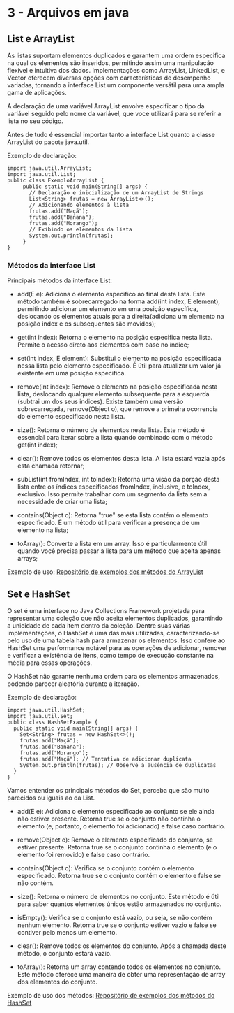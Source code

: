# 3 - Arquivos em java

## List e ArrayList

As listas suportam elementos duplicados e garantem uma ordem especifica na qual os elementos são inseridos, permitindo assim uma manipulação flexível e intuitiva dos dados.
Implementações como ArrayList, LinkedList, e Vector oferecem diversas opções com características de desempenho variadas, tornando a interface List um componente versátil para uma ampla gama de aplicações.

A declaração de uma variável ArrayList envolve especificar o tipo da variável seguido pelo nome da variável, que voce utilizará para se referir a lista no seu código.

Antes de tudo é essencial importar tanto a interface List quanto a classe ArrayList do pacote java.util.

Exemplo de declaração:

    import java.util.ArrayList;
    import java.util.List;
    public class ExemploArrayList {
	     public static void main(String[] args) {
	       // Declaração e inicialização de um ArrayList de Strings
	       List<String> frutas = new ArrayList<>();
	       // Adicionando elementos à lista
	       frutas.add("Maçã");
	       frutas.add("Banana");
	       frutas.add("Morango");
	       // Exibindo os elementos da lista
	       System.out.println(frutas);
	     }
    }

### Métodos da interface List

Principais métodos da interface List:

- add(E e): Adiciona o elemento especifico ao final desta lista. Este método também é sobrecarregado na forma add(int index, E element), permitindo adicionar um elemento em uma posição específica, deslocando os elementos atuais para a direita(adiciona um elemento na posição index e os subsequentes são movidos);

- get(int index): Retorna o elemento na posição especifica nesta lista. Permite o acesso direto aos elementos com base no índice;

- set(int index, E element): Substitui o elemento na posição especificada nessa lista pelo elemento especificado. É útil para atualizar um valor já existente em uma posição especifica.

- remove(int index): Remove o elemento na posição especificada nesta lista, deslocando qualquer elemento subsequente para a esquerda (subtrai um dos seus indices). Existe também uma versão sobrecarregada, remove(Object o), que remove a primeira ocorrencia do elemento especificado nesta lista.

- size(): Retorna o número de elementos nesta lista. Este método é essencial para iterar sobre a lista quando combinado com o método get(int index);

- clear(): Remove todos os elementos desta lista. A lista estará vazia após esta chamada retornar;

- subList(int fromIndex, int toIndex): Retorna uma visão da porção desta lista entre os índices especificados fromIndex, inclusive, e toIndex, exclusivo. Isso permite trabalhar com um segmento da lista sem a necessidade de criar uma lista;

- contains(Object o): Retorna "true" se esta lista contém o elemento especificado. É um método útil para verificar a presença de um elemento na lista;

- toArray(): Converte a lista em um array. Isso é particularmente útil quando você precisa passar a lista para um método que aceita apenas arrays;

Exemplo de uso: [Repositório de exemplos dos métodos do ArrayList](https://github.com/euhenriquegheno/ADS-Fiap/tree/main/FASE%206%20-%20MODEL/ListArrayList)

## Set e HashSet

O set é uma interface no Java Collections Framework projetada para representar uma coleção que não aceita elementos duplicados, garantindo a unicidade de cada item dentro da coleção. Dentre suas várias implementações, o HashSet é uma das mais utilizadas, caracterizando-se pelo uso de uma tabela hash para armazenar os elementos. Isso confere ao HashSet uma performance notável para as operações de adicionar, remover e verificar a existência de itens, como tempo de execução constante na média para essas operações.

O HashSet não garante nenhuma ordem para os elementos armazenados, podendo parecer aleatória durante a iteração.

Exemplo de declaração:

    import java.util.HashSet;
    import java.util.Set;
    public class HashSetExample {
      public static void main(String[] args) {
        Set<String> frutas = new HashSet<>();
        frutas.add("Maçã");
        frutas.add("Banana");
        frutas.add("Morango");
        frutas.add("Maçã"); // Tentativa de adicionar duplicata
        System.out.println(frutas); // Observe a ausência de duplicatas
      }
    }

  

Vamos entender os principais métodos do Set, perceba que são muito parecidos ou iguais ao da List.

-   add(E e): Adiciona o elemento especificado ao conjunto se ele ainda não estiver presente. Retorna true se o conjunto não continha o elemento (e, portanto, o elemento foi adicionado) e false caso contrário.
    
-   remove(Object o): Remove o elemento especificado do conjunto, se estiver presente. Retorna true se o conjunto continha o elemento (e o elemento foi removido) e false caso contrário.
    
-   contains(Object o): Verifica se o conjunto contém o elemento especificado. Retorna true se o conjunto contém o elemento e false se não contém.
    
-   size(): Retorna o número de elementos no conjunto. Este método é útil para saber quantos elementos únicos estão armazenados no conjunto.
    
-   isEmpty(): Verifica se o conjunto está vazio, ou seja, se não contém nenhum elemento. Retorna true se o conjunto estiver vazio e false se contiver pelo menos um elemento.
    
-   clear(): Remove todos os elementos do conjunto. Após a chamada deste método, o conjunto estará vazio.
    
-   toArray(): Retorna um array contendo todos os elementos no conjunto. Este método oferece uma maneira de obter uma representação de array dos elementos do conjunto.

Exemplo de uso dos métodos: [Repositório de exemplos dos métodos do HashSet](https://github.com/euhenriquegheno/ADS-Fiap/tree/main/FASE%206%20-%20MODEL/SetHashset/ExemploMetodos)
